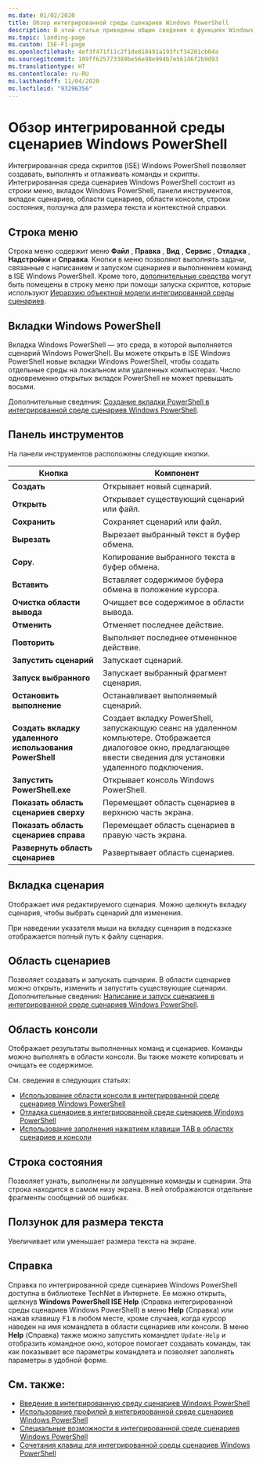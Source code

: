 ```yaml
---
ms.date: 01/02/2020
title: Обзор интегрированной среды сценариев Windows PowerShell
description: В этой статье приведены общие сведения о функциях Windows PowerShell ISE
ms.topic: landing-page
ms.custom: ISE-F1-page
ms.openlocfilehash: 4ef3f471f11c2f1de818491a193fcf34201cb04a
ms.sourcegitcommit: 109ff625773389be56e98e994b7e56146f2b9d93
ms.translationtype: HT
ms.contentlocale: ru-RU
ms.lasthandoff: 11/04/2020
ms.locfileid: "93296356"
---
```

# <a name="exploring-the-windows-powershell-ise"></a>Обзор интегрированной среды сценариев Windows PowerShell

Интегрированная среда скриптов (ISE) Windows PowerShell позволяет создавать, выполнять и отлаживать команды и скрипты. Интегрированная среда сценариев Windows PowerShell состоит из строки меню, вкладок Windows PowerShell, панели инструментов, вкладок сценариев, области сценариев, области консоли, строки состояния, ползунка для размера текста и контекстной справки.

## <a name="menu-bar"></a>Строка меню

Строка меню содержит меню **Файл** , **Правка** , **Вид** , **Сервис** , **Отладка** , **Надстройки** и **Справка**. Кнопки в меню позволяют выполнять задачи, связанные с написанием и запуском сценариев и выполнением команд в ISE Windows PowerShell. Кроме того, [дополнительные средства](object-model/The-ISEAddOnTool-Object.md) могут быть помещены в строку меню при помощи запуска скриптов, которые используют [Иерархию объектной модели интегрированной среды сценариев](object-model/The-ISE-Object-Model-Hierarchy.md).

## <a name="windows-powershell-tabs"></a>Вкладки Windows PowerShell

Вкладка Windows PowerShell — это среда, в которой выполняется сценарий Windows PowerShell. Вы можете открыть в ISE Windows PowerShell новые вкладки Windows PowerShell, чтобы создать отдельные среды на локальном или удаленных компьютерах. Число одновременно открытых вкладок PowerShell не может превышать восьми.

Дополнительные сведения: [Создание вкладки PowerShell в интегрированной среде сценариев Windows PowerShell](How-to-Create-a-PowerShell-Tab-in-Windows-PowerShell-ISE.md).

## <a name="toolbar"></a>Панель инструментов

На панели инструментов расположены следующие кнопки.

|             Кнопка             |                                                                                     Компонент                                                                                     |
| ------------------------------ | -------------------------------------------------------------------------------------------------------------------------------------------------------------------------------- |
| **Создать**                        | Открывает новый сценарий.                                                                                                                                                              |
| **Открыть**                       | Открывает существующий сценарий или файл.                                                                                                                                                |
| **Сохранить**                       | Сохраняет сценарий или файл.                                                                                                                                                          |
| **Вырезать**                        | Вырезает выбранный текст в буфер обмена.                                                                                                                           |
| **Copy**.                       | Копирование выбранного текста в буфер обмена.                                                                                                                                       |
| **Вставить**                      | Вставляет содержимое буфера обмена в положение курсора.                                                                                                                     |
| **Очистка области вывода**          | Очищает все содержимое в области вывода.                                                                                                                                           |
| **Отменить**                       | Отменяет последнее действие.                                                                                                                                     |
| **Повторить**                       | Выполняет последнее отмененное действие.                                                                                                                                        |
| **Запустить сценарий**                 | Запускает сценарий.                                                                                                                                                                   |
| **Запуск выбранного**              | Запускает выбранный фрагмент сценария.                                                                                                                                             |
| **Остановить выполнение**             | Останавливает выполняемый сценарий.                                                                                                                                                  |
| **Создать вкладку удаленного использования PowerShell**  | Создает вкладку PowerShell, запускающую сеанс на удаленном компьютере. Отображается диалоговое окно, предлагающее ввести сведения для установки удаленного подключения. |
| **Запустить PowerShell.exe**       | Открывает консоль Windows PowerShell.                                                                                                                                                      |
| **Показать область сценариев сверху**       | Перемещает область сценариев в верхнюю часть экрана.                                                                                                                                 |
| **Показать область сценариев справа**     | Перемещает область сценариев в правую часть экрана.                                                                                                                               |
| **Развернуть область сценариев** | Развертывает область сценариев.                                                                                                                                                       |

## <a name="script-tab"></a>Вкладка сценария

Отображает имя редактируемого сценария. Можно щелкнуть вкладку сценария, чтобы выбрать сценарий для изменения.

При наведении указателя мыши на вкладку сценария в подсказке отображается полный путь к файлу сценария.

## <a name="script-pane"></a>Область сценариев

Позволяет создавать и запускать сценарии. В области сценариев можно открыть, изменить и запустить существующие сценарии. Дополнительные сведения: [Написание и запуск сценариев в интегрированной среде сценариев Windows PowerShell](How-to-Write-and-Run-Scripts-in-the-Windows-PowerShell-ISE.md).

## <a name="console-pane"></a>Область консоли

Отображает результаты выполненных команд и сценариев. Команды можно выполнять в области консоли. Вы также можете копировать и очищать ее содержимое.

См. сведения в следующих статьях:

- [Использование области консоли в интегрированной среде сценариев Windows PowerShell](How-to-Use-the-Console-Pane-in-the-Windows-PowerShell-ISE.md)
- [Отладка сценариев в интегрированной среде сценариев Windows PowerShell](How-to-Debug-Scripts-in-Windows-PowerShell-ISE.md)
- [Использование заполнения нажатием клавиши TAB в областях сценариев и консоли](How-to-Use-Tab-Completion-in-the-Script-Pane-and-Console-Pane.md)

## <a name="status-bar"></a>Строка состояния

Позволяет узнать, выполнены ли запущенные команды и сценарии. Эта строка находится в самом низу экрана. В ней отображаются отдельные фрагменты сообщений об ошибках.

## <a name="text-size-slider"></a>Ползунок для размера текста

Увеличивает или уменьшает размера текста на экране.

## <a name="help"></a>Справка

Справка по интегрированной среде сценариев Windows PowerShell доступна в библиотеке TechNet в Интернете. Ее можно открыть, щелкнув **Windows PowerShell ISE Help** (Справка интегрированной среды сценариев Windows PowerShell) в меню **Help** (Справка) или нажав клавишу <kbd>F1</kbd> в любом месте, кроме случаев, когда курсор наведен на имя командлета в области сценариев или консоли. В меню **Help** (Справка) также можно запустить командлет `Update-Help` и отобразить командное окно, которое помогает создавать команды, так как показывает все параметры командлета и позволяет заполнять параметры в удобной форме.

## <a name="see-also"></a>См. также:

- [Введение в интегрированную среду сценариев Windows PowerShell](Introducing-the-Windows-PowerShell-ISE.md)
- [Использование профилей в интегрированной среде сценариев Windows PowerShell](How-to-Use-Profiles-in-Windows-PowerShell-ISE.md)
- [Специальные возможности в интегрированной среде сценариев Windows PowerShell](Accessibility-in-Windows-PowerShell-ISE.md)
- [Сочетания клавиш для интегрированной среды сценариев Windows PowerShell](Keyboard-Shortcuts-for-the-Windows-PowerShell-ISE.md)
